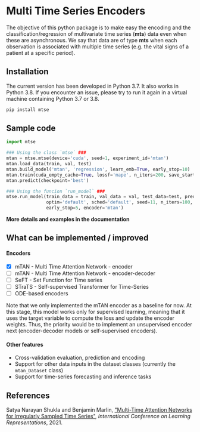 # Multi Time Series Encoders

The objective of this python package is to make easy the encoding and the classification/regression of multivariate time series (**mts**) data even when these are asynchronous. We say that data are of type **mts** when each observation is associated with multiple time series (e.g. the vital signs of a patient at a specific period).

## Installation

The current version has been developed in Python 3.7. It also works in Python 3.8. If you encounter an issue, please try to run it again in a virtual machine containing Python 3.7 or 3.8.

```bash
pip install mtse
```

## Sample code

```python
import mtse

### Using the class `mtse` ###
mtan = mtse.mtse(device='cuda', seed=1, experiment_id='mtan')
mtan.load_data(train, val, test)
mtan.build_model('mtan', 'regression', learn_emb=True, early_stop=10)
mtan.train(cuda_empty_cache=True, lossf='mape', n_iters=200, save_startegy='best')
mtan.predict(checkpoint='best')

### Using the funcion `run_model` ###
mtse.run_model(train_data = train, val_data = val, test_data=test, predict_strategy='last', save_strategy=None, 
               optim='default', sched='default', seed=11, n_iters=100, lossf='mse', device='cuda', batch_size=128,
               early_stop=5, encoder='mtan')
```

**More details and examples in the documentation**

## What can be implemented / improved

#### Encoders
  - [x] mTAN - Multi Time Attention Network - encoder
  - [ ] mTAN - Multi Time Attention Network - encoder-decoder
  - [ ] SeFT - Set Function for Time series
  - [ ] STraTS - Self-supervised Transformer for Time-Series
  - [ ] ODE-based encoders

Note that we only implemented the mTAN encoder as a baseline for now. At this stage, this model works only for supervised learning, meaning that it uses the target variable to compute the loss and update the encoder weights. Thus, the priority would be to implement an unsupervised encoder next (encoder-decoder models or self-supervised encoders).

#### Other features
  - Cross-validation evaluation, prediction and encoding
  - Support for other data inputs in the dataset classes (currently the `mtan_Dataset` class)
  - Support for time-series forecasting and inference tasks

## References

Satya Narayan Shukla and Benjamin Marlin, ["Multi-Time Attention Networks for Irregularly Sampled Time Series"](https://openreview.net/forum?id=4c0J6lwQ4_), *International Conference on Learning Representations*, 2021.

